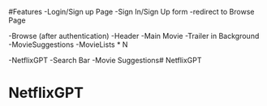 #Features
-Login/Sign up Page
    -Sign In/Sign Up form
    -redirect to Browse Page

-Browse (after authentication)
    -Header
    -Main Movie
    -Trailer in Background
    -MovieSuggestions
        -MovieLists * N
    
-NetflixGPT
    -Search Bar
    -Movie Suggestions# NetflixGPT
# NetflixGPT
